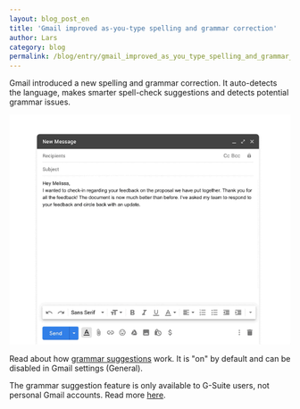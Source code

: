 ```yaml
---
layout: blog_post_en
title: 'Gmail improved as-you-type spelling and grammar correction'
author: Lars
category: blog
permalink: /blog/entry/gmail_improved_as_you_type_spelling_and_grammar_correction.html
---
```


Gmail introduced a new spelling and grammar correction. It auto-detects the language, makes smarter spell-check suggestions and detects potential grammar issues.

![](/assets/blog/2019-09-25-gmail_improved_as_you_type_spelling_and_grammar_correction/gmail_spelling_and_grammar.gif)

Read about how [grammar suggestions](https://cloud.google.com/blog/products/g-suite/let-grammar-suggestions-in-google-docs-help-you-write-even-better) work. It is "on" by default and can be disabled in Gmail settings (General).

The grammar suggestion feature is only available to G-Suite users, not personal Gmail accounts. Read more [here](https://gsuiteupdates.googleblog.com/2019/08/improved-as-you-type-spelling-and-grammar.html).
